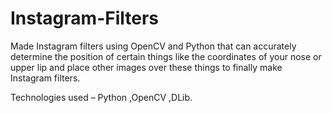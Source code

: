 # Instagram-Filters
Made Instagram filters using OpenCV and Python that can accurately determine the position of certain things like the
coordinates of your nose or upper lip and place other images over these things to finally make Instagram filters.

Technologies used – Python ,OpenCV ,DLib.

